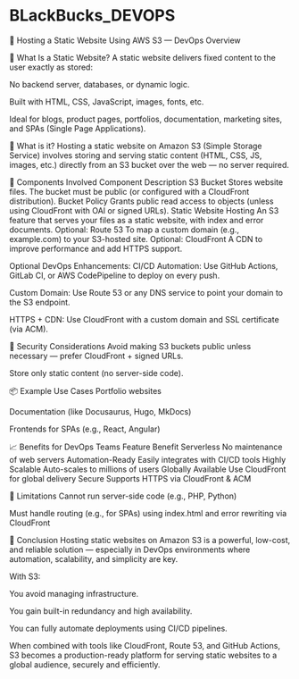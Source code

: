 # BLackBucks_DEVOPS
🚀 Hosting a Static Website Using AWS S3 — DevOps Overview

🔧 What Is a Static Website?
A static website delivers fixed content to the user exactly as stored:

No backend server, databases, or dynamic logic.

Built with HTML, CSS, JavaScript, images, fonts, etc.

Ideal for blogs, product pages, portfolios, documentation, marketing sites, and SPAs (Single Page Applications).

📌 What is it?
Hosting a static website on Amazon S3 (Simple Storage Service) involves storing and serving static content (HTML, CSS, JS, images, etc.) directly from an S3 bucket over the web — no server required.

🧱 Components Involved
Component	Description
S3 Bucket	Stores website files. The bucket must be public (or configured with a CloudFront distribution).
Bucket Policy	Grants public read access to objects (unless using CloudFront with OAI or signed URLs).
Static Website Hosting	An S3 feature that serves your files as a static website, with index and error documents.
Optional: Route 53	To map a custom domain (e.g., example.com) to your S3-hosted site.
Optional: CloudFront	A CDN to improve performance and add HTTPS support.


Optional DevOps Enhancements:
CI/CD Automation: Use GitHub Actions, GitLab CI, or AWS CodePipeline to deploy on every push.

Custom Domain: Use Route 53 or any DNS service to point your domain to the S3 endpoint.

HTTPS + CDN: Use CloudFront with a custom domain and SSL certificate (via ACM).

🔐 Security Considerations
Avoid making S3 buckets public unless necessary — prefer CloudFront + signed URLs.

Store only static content (no server-side code).

📦 Example Use Cases
Portfolio websites

Documentation (like Docusaurus, Hugo, MkDocs)

Frontends for SPAs (e.g., React, Angular)

📈 Benefits for DevOps Teams
Feature	Benefit
Serverless	No maintenance of web servers
Automation-Ready	Easily integrates with CI/CD tools
Highly Scalable	Auto-scales to millions of users
Globally Available	Use CloudFront for global delivery
Secure	Supports HTTPS via CloudFront & ACM

🛑 Limitations
Cannot run server-side code (e.g., PHP, Python)

Must handle routing (e.g., for SPAs) using index.html and error rewriting via CloudFront

🧾 Conclusion
Hosting static websites on Amazon S3 is a powerful, low-cost, and reliable solution — especially in DevOps environments where automation, scalability, and simplicity are key.

With S3:

You avoid managing infrastructure.

You gain built-in redundancy and high availability.

You can fully automate deployments using CI/CD pipelines.

When combined with tools like CloudFront, Route 53, and GitHub Actions, S3 becomes a production-ready platform for serving static websites to a global audience, securely and efficiently.

